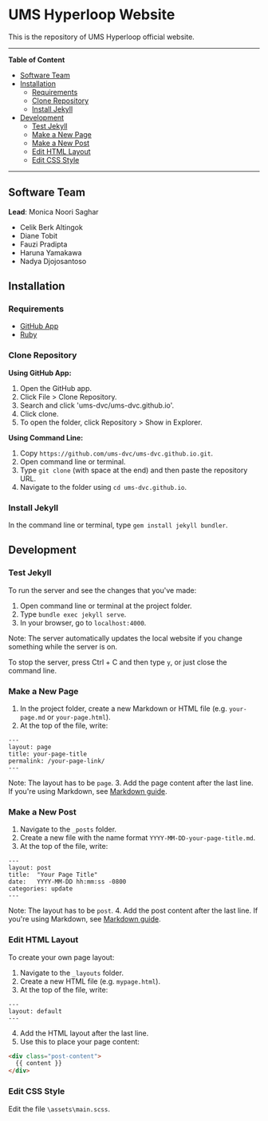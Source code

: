 # UMS Hyperloop Website

This is the repository of UMS Hyperloop official website.

<hr>

**Table of Content**

- [Software Team](#software-team)
- [Installation](#installation)
  - [Requirements](#requirements)
  - [Clone Repository](#clone-repository)
  - [Install Jekyll](#install-jekyll)
- [Development](#development)
  - [Test Jekyll](#test-jekyll)
  - [Make a New Page](#make-a-new-page)
  - [Make a New Post](#make-a-new-post)
  - [Edit HTML Layout](#edit-html-layout)
  - [Edit CSS Style](#edit-css-style)


<hr>

## Software Team

**Lead**: Monica Noori Saghar

- Celik Berk Altingok
- Diane Tobit
- Fauzi Pradipta
- Haruna Yamakawa
- Nadya Djojosantoso

## Installation

### Requirements
* [GitHub App](https://desktop.github.com/)
* [Ruby](https://www.ruby-lang.org/en/downloads/)

### Clone Repository

**Using GitHub App:**
1. Open the GitHub app.
2. Click File > Clone Repository.
3. Search and click 'ums-dvc/ums-dvc.github.io'.
4. Click clone.
5. To open the folder, click Repository > Show in Explorer.

**Using Command Line:**
1. Copy `https://github.com/ums-dvc/ums-dvc.github.io.git`.
2. Open command line or terminal.
3. Type `git clone` (with space at the end) and then paste the repository URL.
4. Navigate to the folder using `cd ums-dvc.github.io`.

### Install Jekyll

In the command line or terminal, type `gem install jekyll bundler`.

## Development

### Test Jekyll

To run the server and see the changes that you've made:

1. Open command line or terminal at the project folder.
2. Type `bundle exec jekyll serve`.
3. In your browser, go to `localhost:4000`.

Note: The server automatically updates the local website if you change something while the server is on.

To stop the server, press Ctrl + C and then type `y`, or just close the command line.

### Make a New Page

1. In the project folder, create a new Markdown or HTML file (e.g. `your-page.md` or `your-page.html`).
2. At the top of the file, write:

  ```
  ---
  layout: page
  title: your-page-title
  permalink: /your-page-link/
  ---
  ```

  Note: The layout has to be `page`.
3. Add the page content after the last line. If you're using Markdown, see [Markdown guide](https://github.com/adam-p/markdown-here/wiki/Markdown-Cheatsheet).

### Make a New Post

1. Navigate to the `_posts` folder.
2. Create a new file with the name format `YYYY-MM-DD-your-page-title.md`.
3. At the top of the file, write:

  ```
  ---
  layout: post
  title:  "Your Page Title"
  date:   YYYY-MM-DD hh:mm:ss -0800
  categories: update
  ---
  ```

  Note: The layout has to be `post`.
4. Add the post content after the last line. If you're using Markdown, see [Markdown guide](https://github.com/adam-p/markdown-here/wiki/Markdown-Cheatsheet).


### Edit HTML Layout

To create your own page layout:
1. Navigate to the `_layouts` folder.
2. Create a new HTML file (e.g. `mypage.html`).
3. At the top of the file, write:

  ```
  ---
  layout: default
  ---
  ```

4. Add the HTML layout after the last line.
5. Use this to place your page content:

  ```html
  <div class="post-content">
    {{ content }}
  </div>
  ```

### Edit CSS Style

Edit the file `\assets\main.scss`.
